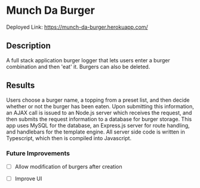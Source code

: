 # Munch Da Burger

Deployed Link: https://munch-da-burger.herokuapp.com/

## Description
A full stack application burger logger that lets users enter a burger combination and then 'eat' it. Burgers can also be deleted.

## Results
Users choose a burger name, a topping from a preset list, and then decide whether or not the burger has been eaten. Upon submitting this information, an AJAX call is issued to an Node.js server which receives the request, and then submits the request information to a database for burger storage. This app uses MySQL for the database, an Express.js server for route handling, and handlebars for the template engine. All server side code is written in Typescript, which then is compiled into Javascript.

### Future Improvements
- [ ] Allow modification of burgers after creation
- [ ] Improve UI

